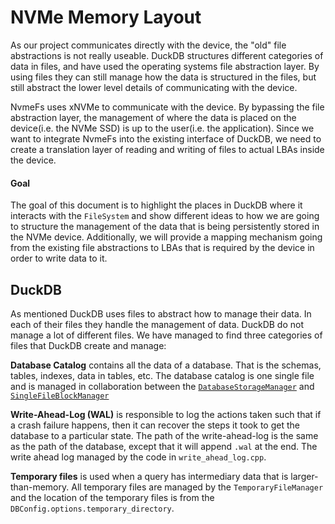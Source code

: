 # NVMe Memory Layout

As our project communicates directly with the device, the "old" file abstractions is not really useable. DuckDB structures different categories of data in files, and have used the operating systems file abstraction layer. By using files they can still manage how the data is structured in the files, but still abstract the lower level details of communicating with the device. 

NvmeFs uses xNVMe to communicate with the device. By bypassing the file abstraction layer, the management of where the data is placed on the device(i.e. the NVMe SSD) is up to the user(i.e. the application). Since we want to integrate NvmeFs into the existing interface of DuckDB, we need to create a translation layer of reading and writing of files to actual LBAs inside the device.

#### Goal 

The goal of this document is to highlight the places in DuckDB where it interacts with the `FileSystem` and show different ideas to how we are going to structure the management of the data that is being persistently stored in the NVMe device. Additionally, we will provide a mapping mechanism going from the existing file abstractions to LBAs that is required by the device in order to write data to it.

## DuckDB

As mentioned DuckDB uses files to abstract how to manage their data. In each of their files they handle the management of data. DuckDB do not manage a lot of different files. We have managed to find three categories of files that DuckDB create and manage:

**Database Catalog** contains all the data of a database. That is the schemas, tables, indexes, data in tables, etc. The database catalog is one single file and is managed in collaboration between the [`DatabaseStorageManager`](https://github.com/duckdb/duckdb/blob/19864453f7d0ed095256d848b46e7b8630989bac/src/include/duckdb/storage/storage_manager.hpp) and [`SingleFileBlockManager`](https://github.com/duckdb/duckdb/blob/19864453f7d0ed095256d848b46e7b8630989bac/src/include/duckdb/storage/single_file_block_manager.hpp)

**Write-Ahead-Log (WAL)** is responsible to log the actions taken such that if a crash failure happens, then it can recover the steps it took to get the database to a particular state. The path of the write-ahead-log is the same as the path of the database, except that it will append `.wal` at the end. The write ahead log managed by the code in `write_ahead_log.cpp`.

**Temporary files** is used when a query has intermediary data that is larger-than-memory. All temporary files are managed by the `TemporaryFileManager` and the location of the temporary files is from the `DBConfig.options.temporary_directory`. 
